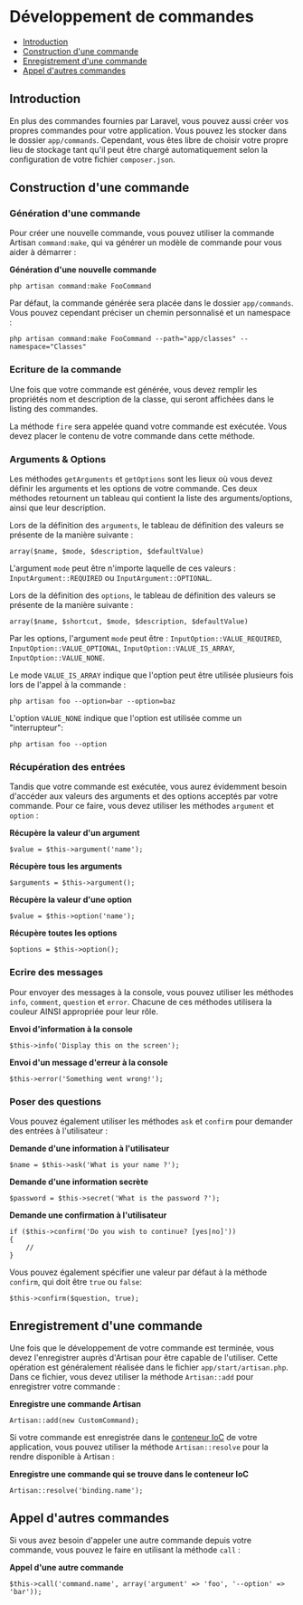 # Développement de commandes

- [Introduction](#introduction)
- [Construction d'une commande](#building-a-command)
- [Enregistrement d'une commande](#registering-commands)
- [Appel d'autres commandes](#calling-other-commands)

<a name="introduction"></a>
## Introduction

En plus des commandes fournies par Laravel, vous pouvez aussi créer vos propres commandes pour votre application. Vous pouvez les stocker dans le dossier `app/commands`. Cependant, vous êtes libre de choisir votre propre lieu de stockage tant qu'il peut être chargé automatiquement selon la configuration de votre fichier `composer.json`.

<a name="building-a-command"></a>
## Construction d'une commande

### Génération d'une commande

Pour créer une nouvelle commande, vous pouvez utiliser la commande Artisan `command:make`, qui va générer un modèle de commande pour vous aider à démarrer :

**Génération d'une nouvelle commande**

	php artisan command:make FooCommand

Par défaut, la commande générée sera placée dans le dossier `app/commands`. Vous pouvez cependant préciser un chemin personnalisé et un namespace :

	php artisan command:make FooCommand --path="app/classes" --namespace="Classes"

### Ecriture de la commande

Une fois que votre commande est générée, vous devez remplir les propriétés nom et description de la classe, qui seront affichées dans le listing des commandes.

La méthode `fire` sera appelée quand votre commande est exécutée. Vous devez placer le contenu de votre commande dans cette méthode.

### Arguments & Options

Les méthodes `getArguments` et `getOptions` sont les lieux où vous devez définir les arguments et les options de votre commande. Ces deux méthodes retournent un tableau qui contient la liste des arguments/options, ainsi que leur description.

Lors de la définition des `arguments`, le tableau de définition des valeurs se présente de la manière suivante :

	array($name, $mode, $description, $defaultValue)

L'argument `mode` peut être n'importe laquelle de ces valeurs : `InputArgument::REQUIRED` ou `InputArgument::OPTIONAL`.

Lors de la définition des `options`, le tableau de définition des valeurs se présente de la manière suivante :

	array($name, $shortcut, $mode, $description, $defaultValue)

Par les options, l'argument `mode` peut être : `InputOption::VALUE_REQUIRED`, `InputOption::VALUE_OPTIONAL`, `InputOption::VALUE_IS_ARRAY`, `InputOption::VALUE_NONE`.

Le mode `VALUE_IS_ARRAY` indique que l'option peut être utilisée plusieurs fois lors de l'appel à la commande :

	php artisan foo --option=bar --option=baz

L'option `VALUE_NONE` indique que l'option est utilisée comme un "interrupteur":

	php artisan foo --option

### Récupération des entrées

Tandis que votre commande est exécutée, vous aurez évidemment besoin d'accéder aux valeurs des arguments et des options acceptés par votre commande. Pour ce faire, vous devez utiliser les méthodes `argument` et `option` :

**Récupère la valeur d'un argument**

	$value = $this->argument('name');

**Récupère tous les arguments**

	$arguments = $this->argument();

**Récupère la valeur d'une option**

	$value = $this->option('name');

**Récupère toutes les options**

	$options = $this->option();

### Ecrire des messages

Pour envoyer des messages à la console, vous pouvez utiliser les méthodes `info`, `comment`, `question` et `error`. Chacune de ces méthodes utilisera la couleur AINSI appropriée pour leur rôle.

**Envoi d'information à la console**

	$this->info('Display this on the screen');

**Envoi d'un message d'erreur à la console**

	$this->error('Something went wrong!');

### Poser des questions

Vous pouvez également utiliser les méthodes `ask` et `confirm` pour demander des entrées à l'utilisateur :

**Demande d'une information à l'utilisateur**

	$name = $this->ask('What is your name ?');

**Demande d'une information secrète**

    $password = $this->secret('What is the password ?');


**Demande une confirmation à l'utilisateur**

	if ($this->confirm('Do you wish to continue? [yes|no]'))
	{
		//
	}

Vous pouvez également spécifier une valeur par défaut à la méthode `confirm`, qui doit être `true` ou `false`:

	$this->confirm($question, true);

<a name="registering-commands"></a>
## Enregistrement d'une commande

Une fois que le développement de votre commande est terminée, vous devez l'enregistrer auprès d'Artisan pour être capable de l'utiliser. Cette opération est généralement réalisée dans le fichier `app/start/artisan.php`. Dans ce fichier, vous devez utiliser la méthode `Artisan::add` pour enregistrer votre commande :

**Enregistre une commande Artisan**

	Artisan::add(new CustomCommand);

Si votre commande est enregistrée dans le [conteneur IoC](/docs/v4/ioc) de votre application, vous pouvez utiliser la méthode `Artisan::resolve` pour la rendre disponible à Artisan :

**Enregistre une commande qui se trouve dans le conteneur IoC**

	Artisan::resolve('binding.name');

<a name="calling-other-commands"></a>
## Appel d'autres commandes

Si vous avez besoin d'appeler une autre commande depuis votre commande, vous pouvez le faire en utilisant la méthode `call` :

**Appel d'une autre commande**

	$this->call('command.name', array('argument' => 'foo', '--option' => 'bar'));
